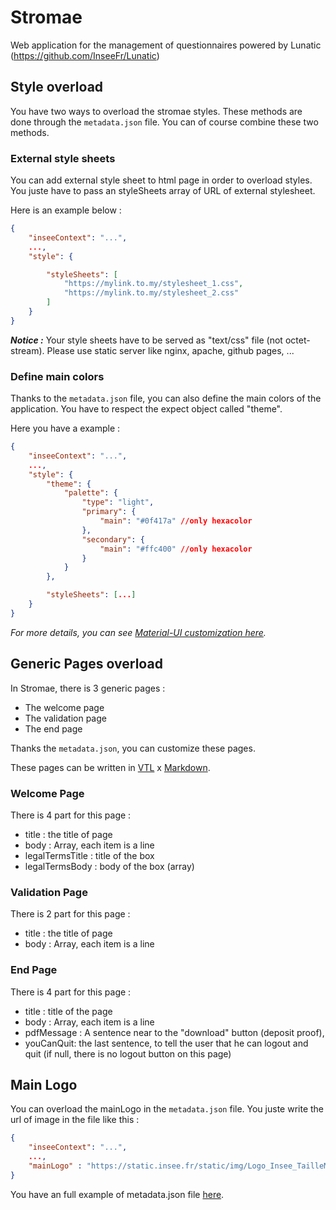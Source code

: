 # Stromae

Web application for the management of questionnaires powered by Lunatic (https://github.com/InseeFr/Lunatic)

## Style overload

You have two ways to overload the stromae styles. These methods are done through the `metadata.json` file. You can of course combine these two methods.

### External style sheets

You can add external style sheet to html page in order to overload styles. You juste have to pass an styleSheets array of URL of external stylesheet.

Here is an example below :

```json
{
    "inseeContext": "...",
    ...,
    "style": {

        "styleSheets": [
            "https://mylink.to.my/stylesheet_1.css",
            "https://mylink.to.my/stylesheet_2.css"
        ]
    }
}
```

_**Notice :**_ Your style sheets have to be served as "text/css" file (not octet-stream). Please use static server like nginx, apache, github pages, ...

### Define main colors

Thanks to the `metadata.json` file, you can also define the main colors of the application. You have to respect the expect object called "theme".

Here you have a example :

```json
{
    "inseeContext": "...",
    ...,
    "style": {
        "theme": {
            "palette": {
                "type": "light",
                "primary": {
                    "main": "#0f417a" //only hexacolor
                },
                "secondary": {
                    "main": "#ffc400" //only hexacolor
                }
            }
        },

        "styleSheets": [...]
    }
}
```

_For more details, you can see [Material-UI customization here](https://mui.com/customization/theming)._

## Generic Pages overload

In Stromae, there is 3 generic pages :

- The welcome page
- The validation page
- The end page

Thanks the `metadata.json`, you can customize these pages.

These pages can be written in [VTL](https://github.com/InseeFr/Trevas-JS) x [Markdown](https://fr.wikipedia.org/wiki/Markdown).

### Welcome Page

There is 4 part for this page :

- title : the title of page
- body : Array, each item is a line
- legalTermsTitle : title of the box
- legalTermsBody : body of the box (array)

### Validation Page

There is 2 part for this page :

- title : the title of page
- body : Array, each item is a line

### End Page

There is 4 part for this page :

- title : title of the page
- body : Array, each item is a line
- pdfMessage : A sentence near to the "download" button (deposit proof),
- youCanQuit: the last sentence, to tell the user that he can logout and quit (if null, there is no logout button on this page)

## Main Logo

You can overload the mainLogo in the `metadata.json` file.
You juste write the url of image in the file like this :

```json
{
    "inseeContext": "...",
    ...,
    "mainLogo" : "https://static.insee.fr/static/img/Logo_Insee_TailleMINI.jpg"
}
```

You have an full example of metadata.json file [here](./public/static/metadata/full.json).

